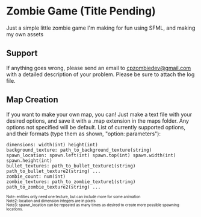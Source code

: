 # Zombie Game (Title Pending)

Just a simple little zombie game I'm making for fun using SFML, and making my own assets

## Support
If anything goes wrong, please send an email to cpzombiedev@gmail.com with a detailed description of your problem. Please be sure to attach the log file.

## Map Creation
If you want to make your own map, you can! Just make a text file with your desired options, and save it with a .map extension in the maps folder. Any options not specified will be default. List of currently supported options, and their formats (type them as shown, "option: parameters"):
```
dimensions: width(int) height(int)
background_texture: path_to_background_texture(string)
spawn_location: spawn.left(int) spawn.top(int) spawn.width(int) spawn.height(int)
bullet_textures: path_to_bullet_texture1(string) path_to_bullet_texture2(string) ...
zombie_count: num(int)
zombie_textures: path_to_zombie_texture1(string) path_to_zombie_texture2(string) ...

```
<sub><sup>Note: entities only need one texture, but can include more for some animation  
Note2: location and dimension integers are in pixels  
Note3: spawn_location can be repeated as many times as desired to create more possible spawning locations.</sup></sub>  
